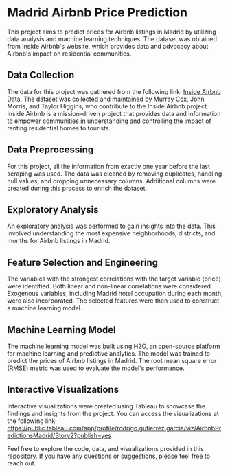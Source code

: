# Madrid Airbnb Price Prediction

This project aims to predict prices for Airbnb listings in Madrid by utilizing data analysis and machine learning techniques. The dataset was obtained from Inside Airbnb's website, which provides data and advocacy about Airbnb's impact on residential communities.

## Data Collection
The data for this project was gathered from the following link: [Inside Airbnb Data](http://insideairbnb.com/get-the-data/). The dataset was collected and maintained by Murray Cox, John Morris, and Taylor Higgins, who contribute to the Inside Airbnb project. Inside Airbnb is a mission-driven project that provides data and information to empower communities in understanding and controlling the impact of renting residential homes to tourists.

## Data Preprocessing
For this project, all the information from exactly one year before the last scraping was used. The data was cleaned by removing duplicates, handling null values, and dropping unnecessary columns. Additional columns were created during this process to enrich the dataset.

## Exploratory Analysis
An exploratory analysis was performed to gain insights into the data. This involved understanding the most expensive neighborhoods, districts, and months for Airbnb listings in Madrid.

## Feature Selection and Engineering
The variables with the strongest correlations with the target variable (price) were identified. Both linear and non-linear correlations were considered. Exogenous variables, including Madrid hotel occupation during each month, were also incorporated. The selected features were then used to construct a machine learning model.

## Machine Learning Model
The machine learning model was built using H2O, an open-source platform for machine learning and predictive analytics. The model was trained to predict the prices of Airbnb listings in Madrid. The root mean square error (RMSE) metric was used to evaluate the model's performance.

## Interactive Visualizations
Interactive visualizations were created using Tableau to showcase the findings and insights from the project. You can access the visualizations at the following link: https://public.tableau.com/app/profile/rodrigo.gutierrez.garcia/viz/AirbnbPredictionsMadrid/Story2?publish=yes

Feel free to explore the code, data, and visualizations provided in this repository. If you have any questions or suggestions, please feel free to reach out.



